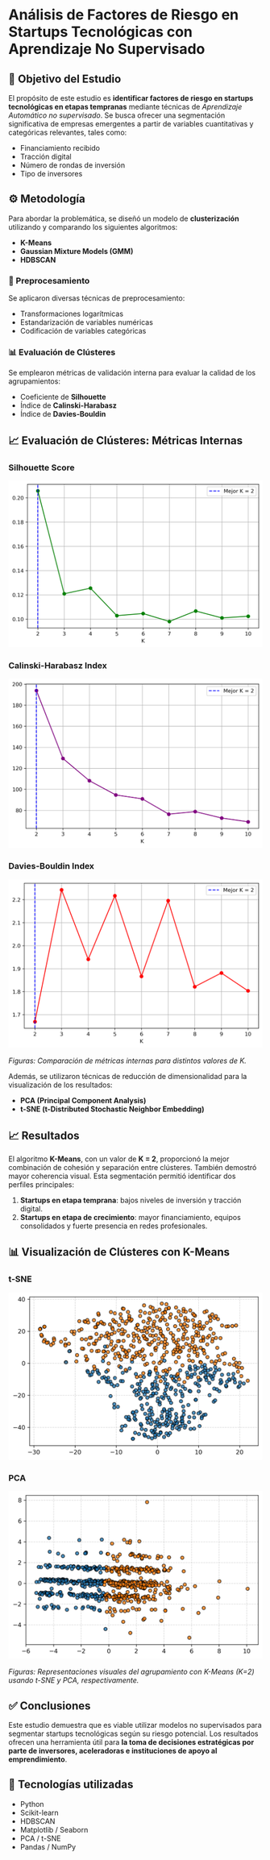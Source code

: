 # Análisis de Factores de Riesgo en Startups Tecnológicas con Aprendizaje No Supervisado

## 📌 Objetivo del Estudio

El propósito de este estudio es **identificar factores de riesgo en startups tecnológicas en etapas tempranas** mediante técnicas de *Aprendizaje Automático no supervisado*. Se busca ofrecer una segmentación significativa de empresas emergentes a partir de variables cuantitativas y categóricas relevantes, tales como:

- Financiamiento recibido  
- Tracción digital  
- Número de rondas de inversión  
- Tipo de inversores

## ⚙️ Metodología

Para abordar la problemática, se diseñó un modelo de **clusterización** utilizando y comparando los siguientes algoritmos:

- **K-Means**  
- **Gaussian Mixture Models (GMM)**  
- **HDBSCAN**

### 🔧 Preprocesamiento

Se aplicaron diversas técnicas de preprocesamiento:

- Transformaciones logarítmicas  
- Estandarización de variables numéricas  
- Codificación de variables categóricas

### 📊 Evaluación de Clústeres

Se emplearon métricas de validación interna para evaluar la calidad de los agrupamientos:

- Coeficiente de **Silhouette**  
- Índice de **Calinski-Harabasz**  
- Índice de **Davies-Bouldin**

## 📈 Evaluación de Clústeres: Métricas Internas

### Silhouette Score

![Silhouette Score](https://github.com/davisclick/Analisis-de-Factores-de-Riesgo-en-la-Inversion-en-Startups-Tecnologicas/raw/main/comparatica_grafica_mejor_K/silhouette_score.png)

### Calinski-Harabasz Index

![Calinski-Harabasz Index](https://github.com/davisclick/Analisis-de-Factores-de-Riesgo-en-la-Inversion-en-Startups-Tecnologicas/raw/main/comparatica_grafica_mejor_K/calinski_harabasz_index.png)

### Davies-Bouldin Index

![Davies-Bouldin Index](https://github.com/davisclick/Analisis-de-Factores-de-Riesgo-en-la-Inversion-en-Startups-Tecnologicas/raw/main/comparatica_grafica_mejor_K/davies_bouldin_index.png)

*Figuras: Comparación de métricas internas para distintos valores de K.*


Además, se utilizaron técnicas de reducción de dimensionalidad para la visualización de los resultados:

- **PCA (Principal Component Analysis)**  
- **t-SNE (t-Distributed Stochastic Neighbor Embedding)**

## 📈 Resultados

El algoritmo **K-Means**, con un valor de **K = 2**, proporcionó la mejor combinación de cohesión y separación entre clústeres. También demostró mayor coherencia visual. Esta segmentación permitió identificar dos perfiles principales:

1. **Startups en etapa temprana**: bajos niveles de inversión y tracción digital.  
2. **Startups en etapa de crecimiento**: mayor financiamiento, equipos consolidados y fuerte presencia en redes profesionales.

## 📊 Visualización de Clústeres con K-Means

### t-SNE

![K-Means t-SNE](https://github.com/davisclick/Analisis-de-Factores-de-Riesgo-en-la-Inversion-en-Startups-Tecnologicas/raw/main/comparativa_grafica_pca_tsne/k_means_tsne.png)

### PCA

![K-Means PCA](https://github.com/davisclick/Analisis-de-Factores-de-Riesgo-en-la-Inversion-en-Startups-Tecnologicas/raw/main/comparativa_grafica_pca_tsne/k_means_pca.png)

*Figuras: Representaciones visuales del agrupamiento con K-Means (K=2) usando t-SNE y PCA, respectivamente.*




## ✅ Conclusiones

Este estudio demuestra que es viable utilizar modelos no supervisados para segmentar startups tecnológicas según su riesgo potencial. Los resultados ofrecen una herramienta útil para **la toma de decisiones estratégicas por parte de inversores, aceleradoras e instituciones de apoyo al emprendimiento**.

## 🧠 Tecnologías utilizadas

- Python  
- Scikit-learn  
- HDBSCAN  
- Matplotlib / Seaborn  
- PCA / t-SNE  
- Pandas / NumPy




